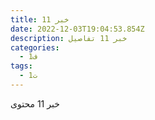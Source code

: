 ```yaml
---
title: خبر 11
date: 2022-12-03T19:04:53.854Z
description: خبر 11 تفاصيل
categories:
  - ف1
tags:
  - ت1
---
```

خبر 11 محتوى